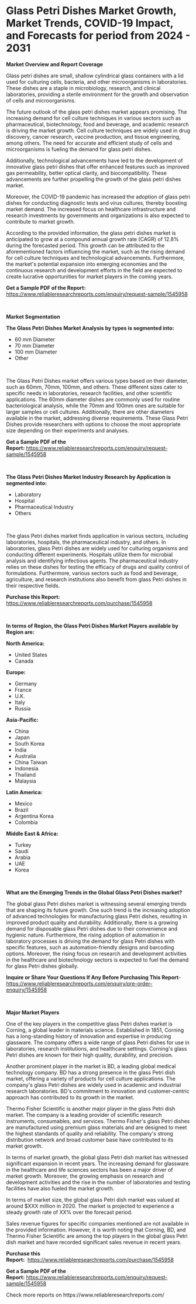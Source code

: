 <p><h1>Glass Petri Dishes Market Growth, Market Trends, COVID-19 Impact, and Forecasts for period from 2024 - 2031</h1></p><p><strong>Market Overview and Report Coverage</strong></p>
<p><p>Glass petri dishes are small, shallow cylindrical glass containers with a lid used for culturing cells, bacteria, and other microorganisms in laboratories. These dishes are a staple in microbiology, research, and clinical laboratories, providing a sterile environment for the growth and observation of cells and microorganisms.</p><p>The future outlook of the glass petri dishes market appears promising. The increasing demand for cell culture techniques in various sectors such as pharmaceutical, biotechnology, food and beverage, and academic research is driving the market growth. Cell culture techniques are widely used in drug discovery, cancer research, vaccine production, and tissue engineering, among others. The need for accurate and efficient study of cells and microorganisms is fueling the demand for glass petri dishes.</p><p>Additionally, technological advancements have led to the development of innovative glass petri dishes that offer enhanced features such as improved gas permeability, better optical clarity, and biocompatibility. These advancements are further propelling the growth of the glass petri dishes market.</p><p>Moreover, the COVID-19 pandemic has increased the adoption of glass petri dishes for conducting diagnostic tests and virus cultures, thereby boosting market demand. The increased focus on healthcare infrastructure and research investments by governments and organizations is also expected to contribute to market growth.</p><p>According to the provided information, the glass petri dishes market is anticipated to grow at a compound annual growth rate (CAGR) of 12.8% during the forecasted period. This growth can be attributed to the aforementioned factors influencing the market, such as the rising demand for cell culture techniques and technological advancements. Furthermore, the market's potential expansion into emerging economies and the continuous research and development efforts in the field are expected to create lucrative opportunities for market players in the coming years.</p></p>
<p><strong>Get a Sample PDF of the Report:</strong> <a href="https://www.reliableresearchreports.com/enquiry/request-sample/1545958">https://www.reliableresearchreports.com/enquiry/request-sample/1545958</a></p>
<p>&nbsp;</p>
<p><strong>Market Segmentation</strong></p>
<p><strong>The Glass Petri Dishes Market Analysis by types is segmented into:</strong></p>
<p><ul><li>60 mm Diameter</li><li>70 mm Diameter</li><li>100 mm Diameter</li><li>Other</li></ul></p>
<p>&nbsp;</p>
<p><p>The Glass Petri Dishes market offers various types based on their diameter, such as 60mm, 70mm, 100mm, and others. These different sizes cater to specific needs in laboratories, research facilities, and other scientific applications. The 60mm diameter dishes are commonly used for routine bacteriological analysis, while the 70mm and 100mm ones are suitable for larger samples or cell cultures. Additionally, there are other diameters available in the market, addressing diverse requirements. These Glass Petri Dishes provide researchers with options to choose the most appropriate size depending on their experiments and analyses.</p></p>
<p><strong>Get a Sample PDF of the Report:</strong>&nbsp;<a href="https://www.reliableresearchreports.com/enquiry/request-sample/1545958">https://www.reliableresearchreports.com/enquiry/request-sample/1545958</a></p>
<p>&nbsp;</p>
<p><strong>The Glass Petri Dishes Market Industry Research by Application is segmented into:</strong></p>
<p><ul><li>Laboratory</li><li>Hospital</li><li>Pharmaceutical Industry</li><li>Others</li></ul></p>
<p>&nbsp;</p>
<p><p>The glass Petri dishes market finds application in various sectors, including laboratories, hospitals, the pharmaceutical industry, and others. In laboratories, glass Petri dishes are widely used for culturing organisms and conducting different experiments. Hospitals utilize them for microbial analysis and identifying infectious agents. The pharmaceutical industry relies on these dishes for testing the efficacy of drugs and quality control of formulations. Furthermore, various sectors such as food and beverage, agriculture, and research institutions also benefit from glass Petri dishes in their respective fields.</p></p>
<p><strong>Purchase this Report:</strong>&nbsp; <a href="https://www.reliableresearchreports.com/purchase/1545958">https://www.reliableresearchreports.com/purchase/1545958</a></p>
<p>&nbsp;</p>
<p><strong>In terms of Region, the Glass Petri Dishes Market Players available by Region are:</strong></p>
<p>
    <p> <strong> North America: </strong>
        <ul>
            <li>United States</li>
            <li>Canada</li>
        </ul>
        </p> 
    <p> <strong> Europe: </strong>
        <ul>
            <li>Germany</li>
            <li>France</li>
            <li>U.K.</li>
            <li>Italy</li>
            <li>Russia</li>
        </ul>
        </p> 
    <p> <strong> Asia-Pacific: </strong>
        <ul>
            <li>China</li>
            <li>Japan</li>
            <li>South Korea</li>
            <li>India</li>
            <li>Australia</li>
            <li>China Taiwan</li>
            <li>Indonesia</li>
            <li>Thailand</li>
            <li>Malaysia</li>
        </ul>
        </p> 
    <p> <strong> Latin America: </strong>
        <ul>
            <li>Mexico</li>
            <li>Brazil</li>
            <li>Argentina Korea</li>
            <li>Colombia</li>
        </ul>
        </p> 
    <p> <strong> Middle East & Africa: </strong>
        <ul>
            <li>Turkey</li>
            <li>Saudi</li>
            <li>Arabia</li>
            <li>UAE</li>
            <li>Korea</li>
        </ul>
    </p>
    </p>
<p>&nbsp;</p>
<p><strong>What are the Emerging Trends in the Global Glass Petri Dishes market?</strong></p>
<p><p>The global glass Petri dishes market is witnessing several emerging trends that are shaping its future growth. One such trend is the increasing adoption of advanced technologies for manufacturing glass Petri dishes, resulting in improved product quality and durability. Additionally, there is a growing demand for disposable glass Petri dishes due to their convenience and hygienic nature. Furthermore, the rising adoption of automation in laboratory processes is driving the demand for glass Petri dishes with specific features, such as automation-friendly designs and barcoding options. Moreover, the rising focus on research and development activities in the healthcare and biotechnology sectors is expected to fuel the demand for glass Petri dishes globally.</p></p>
<p><strong>Inquire or Share Your Questions If Any Before Purchasing This Report</strong>- <a href="https://www.reliableresearchreports.com/enquiry/pre-order-enquiry/1545958">https://www.reliableresearchreports.com/enquiry/pre-order-enquiry/1545958</a></p>
<p>&nbsp;</p>
<p><strong>Major Market Players</strong></p>
<p><p>One of the key players in the competitive glass Petri dishes market is Corning, a global leader in materials science. Established in 1851, Corning has a long-standing history of innovation and expertise in producing glassware. The company offers a wide range of glass Petri dishes for use in laboratories, research institutions, and healthcare settings. Corning's glass Petri dishes are known for their high quality, durability, and precision.</p><p>Another prominent player in the market is BD, a leading global medical technology company. BD has a strong presence in the glass Petri dish market, offering a variety of products for cell culture applications. The company's glass Petri dishes are widely used in academic and industrial research laboratories. BD's commitment to innovation and customer-centric approach has contributed to its growth in the market.</p><p>Thermo Fisher Scientific is another major player in the glass Petri dish market. The company is a leading provider of scientific research instruments, consumables, and services. Thermo Fisher's glass Petri dishes are manufactured using premium glass materials and are designed to meet the highest standards of quality and reliability. The company's strong distribution network and broad customer base have contributed to its market growth.</p><p>In terms of market growth, the global glass Petri dish market has witnessed significant expansion in recent years. The increasing demand for glassware in the healthcare and life sciences sectors has been a major driver of market growth. Moreover, the growing emphasis on research and development activities and the rise in the number of laboratories and testing facilities have also fueled the market growth.</p><p>In terms of market size, the global glass Petri dish market was valued at around $XXX million in 2020. The market is projected to experience a steady growth rate of XX% over the forecast period.</p><p>Sales revenue figures for specific companies mentioned are not available in the provided information. However, it is worth noting that Corning, BD, and Thermo Fisher Scientific are among the top players in the global glass Petri dish market and have recorded significant sales revenue in recent years.</p></p>
<p><strong>Purchase this Report:</strong>&nbsp;&nbsp;<a href="https://www.reliableresearchreports.com/purchase/1545958">https://www.reliableresearchreports.com/purchase/1545958</a></p>
<p></p>
<p><strong>Get a Sample PDF of the Report:</strong>&nbsp;<a href="https://www.reliableresearchreports.com/enquiry/request-sample/1545958">https://www.reliableresearchreports.com/enquiry/request-sample/1545958</a></p>
<p>Check more reports on https://www.reliableresearchreports.com/</p>